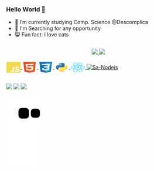 ### Hello World 👋

- 🌱 I’m currently studying Comp. Science @Descomplica
- 💼 I'm Searching for any opportunity
- 😸 Fun fact: I love cats

## 

<div align="center">
  <a href="https://github.com/sanaderer">
  <img height="180em" src="https://github-readme-stats.vercel.app/api?username=sanaderer&show_icons=true&theme=dark&include_all_commits=true&count_private=true"/>
  <img height="180em" src="https://github-readme-stats.vercel.app/api/top-langs/?username=sanaderer&layout=compact&langs_count=7&theme=dark"/>
</div>
<div style="display: inline_block"><br>
  <img align="center" alt="Sa-Js" height="30" width="40" src="https://raw.githubusercontent.com/devicons/devicon/master/icons/javascript/javascript-plain.svg">
  <img align="center" alt="Sa-HTML" height="30" width="40" src="https://raw.githubusercontent.com/devicons/devicon/master/icons/html5/html5-original.svg">
  <img align="center" alt="Sa-CSS" height="30" width="40" src="https://raw.githubusercontent.com/devicons/devicon/master/icons/css3/css3-original.svg">
  <img align="center" alt="Sa-Python" height="30" width="40" src="https://raw.githubusercontent.com/devicons/devicon/master/icons/python/python-original.svg">
  <img align="center" alt="Sa-React" height="30" width="40" src="https://raw.githubusercontent.com/devicons/devicon/master/icons/react/react-original.svg">
  <img align="center" alt="Sa-Nodejs" height="30" width="40" <img src="https://cdn.jsdelivr.net/gh/devicons/devicon/icons/nodejs/nodejs-plain.svg" />

</div>
  
  ##
  
  <div> 
  <a href="https://instagram.com/sabrinanaderer" target="_blank"><img src="https://img.shields.io/badge/-Instagram-%23E4405F?style=for-the-badge&logo=instagram&logoColor=white" target="_blank"></a>
 	  <a href = "mailto:sabrinanaderer@hotmail.com"><img src="https://img.shields.io/badge/Microsoft_Outlook-0078D4?style=for-the-badge&logo=microsoft-outlook&logoColor=white"></a>
  <a href="https://www.linkedin.com/in/sabrinanaderer-45875016a" target="_blank"><img src="https://img.shields.io/badge/-LinkedIn-%230077B5?style=for-the-badge&logo=linkedin&logoColor=white" target="_blank"></a> 
 
  ![Snake animation](https://github.com/rafaballerini/rafaballerini/blob/output/github-contribution-grid-snake.svg)
 
  

</div>
